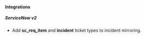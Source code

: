 
#### Integrations
##### ServiceNow v2
- Add **sc_req_item** and **incident** ticket types to incident mirroring. 
